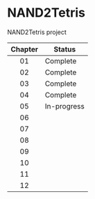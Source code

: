 # NAND2Tetris
NAND2Tetris project

|**Chapter**|**Status**|
|:---------:|----------|
|01     | Complete | 
|02			| Complete | 
|03			| Complete | 
|04			| Complete| 
|05			| In-progress| 
|06			|           | 
|07			|          | 
|08			|          | 
|09			|          | 
|10			|          | 
|11			|          | 
|12			|          | 
